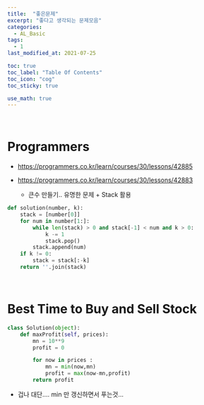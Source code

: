 ```yaml
---
title:  "좋은문제"
excerpt: "좋다고 생각되는 문제모음"
categories:
  - AL_Basic
tags:
  - 1
last_modified_at: 2021-07-25

toc: true
toc_label: "Table Of Contents"
toc_icon: "cog"
toc_sticky: true

use_math: true
---
```


<br>

# Programmers

- <https://programmers.co.kr/learn/courses/30/lessons/42885>

- <https://programmers.co.kr/learn/courses/30/lessons/42883>
  - 큰수 만들기.. 유명한 문제 + Stack 활용

```python
def solution(number, k):
    stack = [number[0]]
    for num in number[1:]:
        while len(stack) > 0 and stack[-1] < num and k > 0:
            k -= 1
            stack.pop()
        stack.append(num)
    if k != 0:
        stack = stack[:-k]
    return ''.join(stack)
```

<br>

#  Best Time to Buy and Sell Stock

```python
class Solution(object):
    def maxProfit(self, prices):
        mn = 10**9 
        profit = 0 

        for now in prices : 
            mn = min(now,mn)
            profit = max(now-mn,profit)
        return profit
```

- 겁나 대단.... min 만 갱신하면서 푸는것...
